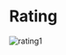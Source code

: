 # Rating


![rating1](https://user-images.githubusercontent.com/53143114/116813674-3550f500-ab55-11eb-9b8e-907dfc413005.gif)
